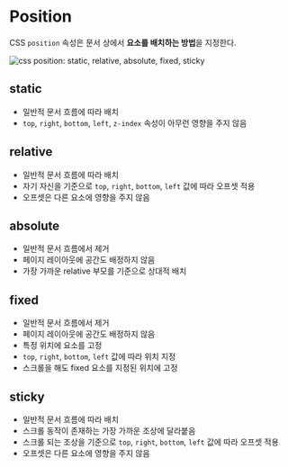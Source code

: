 # Position

CSS `position` 속성은 문서 상에서 **요소를 배치하는 방법**을 지정한다.

<img alt="css position: static, relative, absolute, fixed, sticky" src="https://img1.daumcdn.net/thumb/R1280x0/?scode=mtistory2&fname=https%3A%2F%2Fblog.kakaocdn.net%2Fdna%2FWiMo5%2FbtsHmGmtrWz%2FAAAAAAAAAAAAAAAAAAAAAOz0sh6JVmQp4wJne8GA8adwzBUDoZPhMhymby908khY%2Fimg.webp%3Fcredential%3DyqXZFxpELC7KVnFOS48ylbz2pIh7yKj8%26expires%3D1756652399%26allow_ip%3D%26allow_referer%3D%26signature%3Dtbf7x2zKHK%252BY%252FKIzOjMpEAtxle8%253D">

## static

- 일반적 문서 흐름에 따라 배치
- `top`, `right`, `bottom`, `left`, `z-index` 속성이 아무런 영향을 주지 않음

## relative

- 일반적 문서 흐름에 따라 배치
- 자기 자신을 기준으로 `top`, `right`, `bottom`, `left` 값에 따라 오프셋 적용
- 오프셋은 다른 요소에 영향을 주지 않음

## absolute

- 일반적 문서 흐름에서 제거
- 페이지 레이아웃에 공간도 배정하지 않음
- 가장 가까운 relative 부모를 기준으로 상대적 배치

## fixed

- 일반적 문서 흐름에서 제거
- 페이지 레이아웃에 공간도 배정하지 않음
- 특정 위치에 요소를 고정
- `top`, `right`, `bottom`, `left` 값에 따라 위치 지정
- 스크롤을 해도 fixed 요소를 지정된 위치에 고정

## sticky

- 일반적 문서 흐름에 따라 배치
- 스크롤 동작이 존재하는 가장 가까운 조상에 달라붙음
- 스크롤 되는 조상을 기준으로 `top`, `right`, `bottom`, `left` 값에 따라 오프셋 적용
- 오프셋은 다른 요소에 영향을 주지 않음
